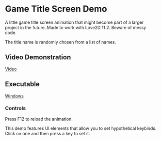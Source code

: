 # Game Title Screen Demo

A little game title screen animation that might become part of a larger project in the future. Made to work with Love2D 11.2. Beware of messy code.

The title name is randomly chosen from a list of names.

## Video Demonstration

[Video](https://youtube.com)

## Executable

[Windows](#a)

### Controls

Press F12 to reload the animation.

This demo features UI elements that allow you to set hypothetical keybinds. Click on one and then press a key to set it.
